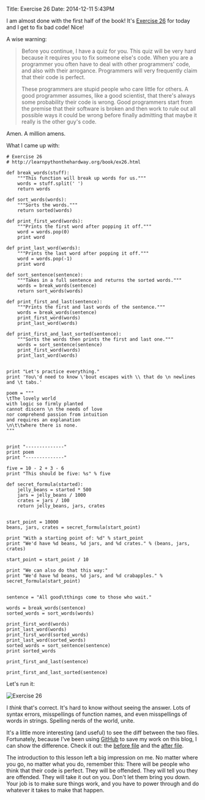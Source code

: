 Title: Exercise 26
Date: 2014-12-11 5:43PM

I am almost done with the first half of the book! It's [Exercise 26](http://learnpythonthehardway.org/book/ex26.html) for today and I get to fix bad code! Nice!

A wise warning:

> Before you continue, I have a quiz for you. This quiz will be very hard because it requires you to fix someone else's code. When you are a programmer you often have to deal with other programmers' code, and also with their arrogance. Programmers will very frequently claim that their code is perfect.
>  
> These programmers are stupid people who care little for others. A good programmer assumes, like a good scientist, that there's always some probability their code is wrong. Good programmers start from the premise that their software is broken and then work to rule out all possible ways it could be wrong before finally admitting that maybe it really is the other guy's code.

Amen. A million amens.

What I came up with:

```
# Exercise 26
# http://learnpythonthehardway.org/book/ex26.html

def break_words(stuff):
    """This function will break up words for us."""
    words = stuff.split(' ')
    return words

def sort_words(words):
    """Sorts the words."""
    return sorted(words)

def print_first_word(words):
    """Prints the first word after popping it off."""
    word = words.pop(0)
    print word

def print_last_word(words):
    """Prints the last word after popping it off."""
    word = words.pop(-1)
    print word

def sort_sentence(sentence):
    """Takes in a full sentence and returns the sorted words."""
    words = break_words(sentence)
    return sort_words(words)

def print_first_and_last(sentence):
    """Prints the first and last words of the sentence."""
    words = break_words(sentence)
    print_first_word(words)
    print_last_word(words)

def print_first_and_last_sorted(sentence):
    """Sorts the words then prints the first and last one."""
    words = sort_sentence(sentence)
    print_first_word(words)
    print_last_word(words)


print "Let's practice everything."
print 'You\'d need to know \'bout escapes with \\ that do \n newlines and \t tabs.'

poem = """
\tThe lovely world
with logic so firmly planted
cannot discern \n the needs of love
nor comprehend passion from intuition
and requires an explanation
\n\t\twhere there is none.
"""


print "--------------"
print poem
print "--------------"

five = 10 - 2 + 3 - 6
print "This should be five: %s" % five

def secret_formula(started):
    jelly_beans = started * 500
    jars = jelly_beans / 1000
    crates = jars / 100
    return jelly_beans, jars, crates


start_point = 10000
beans, jars, crates = secret_formula(start_point)

print "With a starting point of: %d" % start_point
print "We'd have %d beans, %d jars, and %d crates." % (beans, jars, crates)

start_point = start_point / 10

print "We can also do that this way:"
print "We'd have %d beans, %d jars, and %d crabapples." % secret_formula(start_point)


sentence = "All good\tthings come to those who wait."

words = break_words(sentence)
sorted_words = sort_words(words)

print_first_word(words)
print_last_word(words)
print_first_word(sorted_words)
print_last_word(sorted_words)
sorted_words = sort_sentence(sentence)
print sorted_words

print_first_and_last(sentence)

print_first_and_last_sorted(sentence)
```

Let's run it:

![Exercise 26]({filename}/images/ex26.png "Exercise 26")

I *think* that's correct. It's hard to know without seeing the answer. Lots of syntax errors, misspellings of function names, and even misspellings of words in strings. Spelling nerds of the world, unite.

It's a little more interesting (and useful) to see the diff between the two files. Fortunately, because I've been using [GitHub](https://github.com/richardcornish/lpthw) to save my work on this blog, I can show the difference. Check it out: the [before file](https://github.com/richardcornish/lpthw/blob/master/exercises/ex26.py) and the [after file](https://github.com/richardcornish/lpthw/blob/master/exercises/ex26.py).

The introduction to this lesson left a big impression on me. No matter where you go, no matter what you do, remember this: There will be  people who think that their code is perfect. They will be offended. They will tell you they are offended. They will take it out on you. Don't let them bring you down. Your job is to make sure things work, and you have to power through and do whatever it takes to make that happen.
